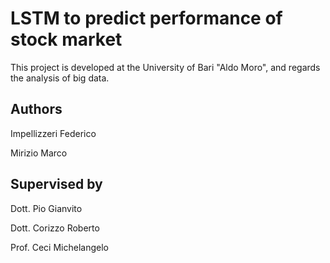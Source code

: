 # LSTM to predict performance of stock market
This project is developed at the University of Bari "Aldo Moro", and regards the analysis of big data.

## Authors
Impellizzeri Federico

Mirizio Marco

## Supervised by
Dott. Pio Gianvito

Dott. Corizzo Roberto

Prof. Ceci Michelangelo
